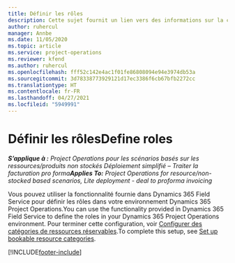 ```yaml
---
title: Définir les rôles
description: Cette sujet fournit un lien vers des informations sur la configuration des catégories de ressources réservables.
author: ruhercul
manager: Annbe
ms.date: 11/05/2020
ms.topic: article
ms.service: project-operations
ms.reviewer: kfend
ms.author: ruhercul
ms.openlocfilehash: fff52c142e4ac1f01fe86808094e94e3974db53a
ms.sourcegitcommit: 3d78338773929121d17ec3386f6cb67bfb2272cc
ms.translationtype: HT
ms.contentlocale: fr-FR
ms.lasthandoff: 04/27/2021
ms.locfileid: "5949991"
---
```

# <a name="define-roles"></a><span data-ttu-id="a64b5-103">Définir les rôles</span><span class="sxs-lookup"><span data-stu-id="a64b5-103">Define roles</span></span>

<span data-ttu-id="a64b5-104">_**S’applique à :** Project Operations pour les scénarios basés sur les ressources/produits non stockés Déploiement simplifié – Traiter la facturation pro forma_</span><span class="sxs-lookup"><span data-stu-id="a64b5-104">_**Applies To:** Project Operations for resource/non-stocked based scenarios, Lite deployment - deal to proforma invoicing_</span></span>

<span data-ttu-id="a64b5-105">Vous pouvez utiliser la fonctionnalité fournie dans Dynamics 365 Field Service pour définir les rôles dans votre environnement Dynamics 365 Project Operations.</span><span class="sxs-lookup"><span data-stu-id="a64b5-105">You can use the functionality provided in Dynamics 365 Field Service to define the roles in your Dynamics 365 Project Operations environment.</span></span> <span data-ttu-id="a64b5-106">Pour terminer cette configuration, voir [Configurer des catégories de ressources réservables](/dynamics365/field-service/set-up-bookable-resource-categories).</span><span class="sxs-lookup"><span data-stu-id="a64b5-106">To complete this setup, see [Set up bookable resource categories](/dynamics365/field-service/set-up-bookable-resource-categories).</span></span>


[!INCLUDE[footer-include](../includes/footer-banner.md)]